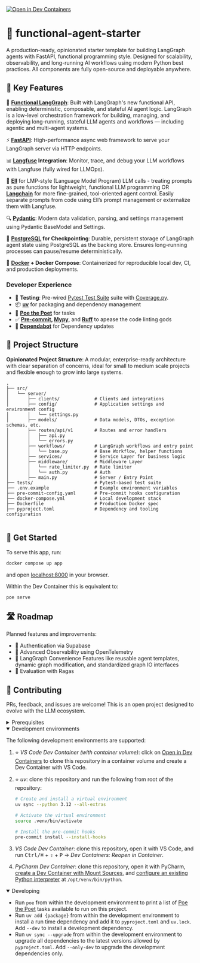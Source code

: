 [![Open in Dev Containers](https://img.shields.io/static/v1?label=Dev%20Containers&message=Open&color=blue&logo=data:image/svg%2bxml;base64,PHN2ZyB4bWxucz0iaHR0cDovL3d3dy53My5vcmcvMjAwMC9zdmciIHZpZXdCb3g9IjAgMCAyNCAyNCI+PHBhdGggZmlsbD0iI2ZmZiIgZD0iTTE3IDE2VjdsLTYgNU0yIDlWOGwxLTFoMWw0IDMgOC04aDFsNCAyIDEgMXYxNGwtMSAxLTQgMmgtMWwtOC04LTQgM0gzbC0xLTF2LTFsMy0zIi8+PC9zdmc+)](https://vscode.dev/redirect?url=vscode://ms-vscode-remote.remote-containers/cloneInVolume?url=https://github.com/clintjohnsn/functional-langgraph-fastapi-starter)

# 🚀 functional-agent-starter

A production-ready, opinionated starter template for building LangGraph agents with FastAPI, functional programming style. Designed for scalability, observability, and long-running AI workflows using modern Python best practices. All components are fully open-source and deployable anywhere.

## 🎯 Key Features
🦜 **[Functional LangGraph](https://github.com/langchain-ai/langgraph)**: Built with LangGraph's new functional API, enabling deterministic, composable, and stateful AI agent logic. LangGraph is a low-level orchestration framework for building, managing, and deploying long-running, stateful LLM agents and workflows — including agentic and multi-agent systems.

⚡ **[FastAPI](https://github.com/fastapi/fastapi)**: High-performance async web framework to serve your LangGraph server via HTTP endpoints.

📊 **[Langfuse](https://github.com/langfuse/langfuse) Integration**: Monitor, trace, and debug your LLM workflows with Langfuse (fully wired for LLMOps).

🧠 **[Ell](https://docs.ell.so/#)** for LMP-style (Language Model Program) LLM calls - treating prompts as pure functions for lightweight, functional LLM programming OR **[Langchain](https://github.com/langchain-ai/langchain)** for more fine-grained, tool-oriented agent control. Easily separate prompts from code using Ell’s prompt management or externalize them with Langfuse.

🔍 **[Pydantic](https://github.com/pydantic/pydantic)**: Modern data validation, parsing, and settings management using Pydantic BaseModel and Settings.

 💾 **[PostgreSQL](https://www.postgresql.org/) for Checkpointing**: Durable, persistent storage of LangGraph agent state using PostgreSQL as the backing store. Ensures long-running processes can pause/resume deterministically.

🐳 **[Docker](https://www.docker.com/) + Docker Compose**: Containerized for reproducible local dev, CI, and production deployments.


### Developer Experience
- 🧪 **Testing**: Pre-wired [Pytest Test Suite](https://docs.pytest.org/en/stable/) suite with [Coverage.py](https://github.com/nedbat/coveragepy).
- 📦 **[uv](https://github.com/astral-sh/uv)** for packaging and dependency management
- 🤖 **[Poe the Poet](https://github.com/nat-n/poethepoet)** for tasks
- ✅ **[Pre-commit](https://pre-commit.com/), [Mypy](https://github.com/python/mypy)**, and **[Ruff](https://github.com/astral-sh/ruff)** to apease the code linting gods
- 🧰 **[Dependabot](https://docs.github.com/en/code-security/dependabot/dependabot-version-updates/about-dependabot-version-updates)** for Dependency updates

## 📁 Project Structure
**Opinionated Project Structure**: A modular, enterprise-ready architecture with clear separation of concerns, ideal for small to medium scale projects and flexible enough to grow into large systems.

```
.
├── src/
│   └── server/
│       ├── clients/             # Clients and integrations         
│       ├── config/              # Application settings and environment config
│       │   └── settings.py
│       ├── models/              # Data models, DTOs, exception schemas, etc.
│       ├── routes/api/v1        # Routes and error handlers
│       │   ├── api.py
│       │   └── errors.py
│       ├── workflows/           # LangGraph workflows and entry point
│       │   └── base.py          # Base Workflow, helper functions
│       ├── services/            # Service Layer for business logic
│       ├── middleware/          # Middleware Layer
│       │   └── rate_limiter.py  # Rate limiter
│       │   └── auth.py          # Auth
│       ├── main.py              # Server / Entry Point
├── tests/                       # Pytest-based test suite
├── .env.example                 # Example environment variables
├── pre-commit-config.yaml       # Pre-commit hooks configuration
├── docker-compose.yml           # Local development stack
├── Dockerfile                   # Production Docker spec
├── pyproject.toml               # Dependency and tooling configuration


```

## 👟 Get Started

To serve this app, run:

```sh
docker compose up app
```

and open [localhost:8000](http://localhost:8000) in your browser.

Within the Dev Container this is equivalent to:

```sh
poe serve
```

## 🛣️ Roadmap
Planned features and improvements:
- 🔐 Authentication via Supabase
- 📡 Advanced Observability using OpenTelemetry
- 🔄 LangGraph Convenience Features like reusable agent templates, dynamic graph modification, and standardized graph IO interfaces
- 🧪 Evaluation with Ragas

## 🌱 Contributing

PRs, feedback, and issues are welcome! This is an open project designed to evolve with the LLM ecosystem.

<details>
<summary>Prerequisites</summary>

1. [Generate an SSH key](https://docs.github.com/en/authentication/connecting-to-github-with-ssh/generating-a-new-ssh-key-and-adding-it-to-the-ssh-agent#generating-a-new-ssh-key) and [add the SSH key to your GitHub account](https://docs.github.com/en/authentication/connecting-to-github-with-ssh/adding-a-new-ssh-key-to-your-github-account).
1. Configure SSH to automatically load your SSH keys:

    ```sh
    cat << EOF >> ~/.ssh/config
    
    Host *
      AddKeysToAgent yes
      IgnoreUnknown UseKeychain
      UseKeychain yes
      ForwardAgent yes
    EOF
    ```

1. [Install Docker Desktop](https://www.docker.com/get-started).
1. [Install VS Code](https://code.visualstudio.com/) and [VS Code's Dev Containers extension](https://marketplace.visualstudio.com/items?itemName=ms-vscode-remote.remote-containers). Alternatively, install [PyCharm](https://www.jetbrains.com/pycharm/download/).
1. _Optional:_ install a [Nerd Font](https://www.nerdfonts.com/font-downloads) such as [FiraCode Nerd Font](https://github.com/ryanoasis/nerd-fonts/tree/master/patched-fonts/FiraCode) and [configure VS Code](https://github.com/tonsky/FiraCode/wiki/VS-Code-Instructions) or [PyCharm](https://github.com/tonsky/FiraCode/wiki/Intellij-products-instructions) to use it.

</details>

<details open>
<summary>Development environments</summary>

The following development environments are supported:

1. ⭐️ _VS Code Dev Container (with container volume)_: click on [Open in Dev Containers](https://vscode.dev/redirect?url=vscode://ms-vscode-remote.remote-containers/cloneInVolume?url=https://github.com/clintjohnsn/functional-langgraph-fastapi-starter) to clone this repository in a container volume and create a Dev Container with VS Code.
1. ⭐️ _uv_: clone this repository and run the following from root of the repository:

    ```sh
    # Create and install a virtual environment
    uv sync --python 3.12 --all-extras

    # Activate the virtual environment
    source .venv/bin/activate

    # Install the pre-commit hooks
    pre-commit install --install-hooks
    ```

1. _VS Code Dev Container_: clone this repository, open it with VS Code, and run <kbd>Ctrl/⌘</kbd> + <kbd>⇧</kbd> + <kbd>P</kbd> → _Dev Containers: Reopen in Container_.
1. _PyCharm Dev Container_: clone this repository, open it with PyCharm, [create a Dev Container with Mount Sources](https://www.jetbrains.com/help/pycharm/start-dev-container-inside-ide.html), and [configure an existing Python interpreter](https://www.jetbrains.com/help/pycharm/configuring-python-interpreter.html#widget) at `/opt/venv/bin/python`.

</details>

<details open>
<summary>Developing</summary>

- Run `poe` from within the development environment to print a list of [Poe the Poet](https://github.com/nat-n/poethepoet) tasks available to run on this project.
- Run `uv add {package}` from within the development environment to install a run time dependency and add it to `pyproject.toml` and `uv.lock`. Add `--dev` to install a development dependency.
- Run `uv sync --upgrade` from within the development environment to upgrade all dependencies to the latest versions allowed by `pyproject.toml`. Add `--only-dev` to upgrade the development dependencies only.

</details>

